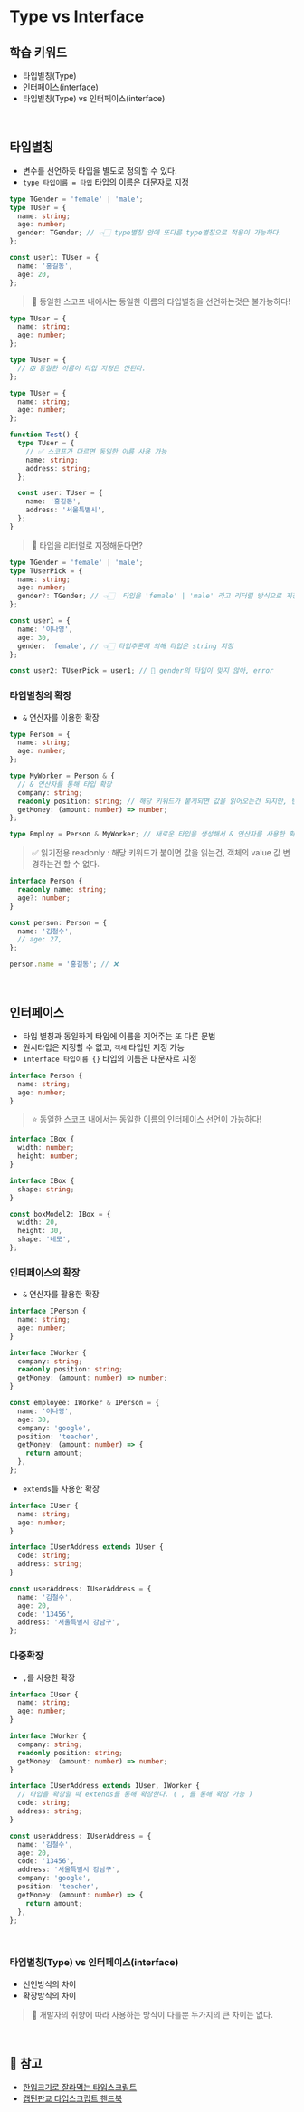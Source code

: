 # Type vs Interface

## 학습 키워드

- 타입별칭(Type)
- 인터페이스(interface)
- 타입별칭(Type) vs 인터페이스(interface)

<br/>

## 타입별칭

- 변수를 선언하듯 타입을 별도로 정의할 수 있다.
- `type 타입이름 = 타입` 타입의 이름은 대문자로 지정

```typescript
type TGender = 'female' | 'male';
type TUser = {
  name: string;
  age: number;
  gender: TGender; // 👈🏻 type별칭 안에 또다른 type별칭으로 적용이 가능하다.
};

const user1: TUser = {
  name: '홍길동',
  age: 20,
};
```

> 🚨 동일한 스코프 내에서는 동일한 이름의 타입별칭을 선언하는것은 불가능하다!

```typescript
type TUser = {
  name: string;
  age: number;
};

type TUser = {
  // ❎ 동일한 이름이 타입 지정은 안된다.
};
```

```typescript
type TUser = {
  name: string;
  age: number;
};

function Test() {
  type TUser = {
    // ✅ 스코프가 다르면 동일한 이름 사용 가능
    name: string;
    address: string;
  };

  const user: TUser = {
    name: '홍길동',
    address: '서울특별시',
  };
}
```

> 🚨 타입을 리터럴로 지정해둔다면?

```typescript
type TGender = 'female' | 'male';
type TUserPick = {
  name: string;
  age: number;
  gender?: TGender; // 👈🏻  타입을 'female' | 'male' 라고 리터럴 방식으로 지정
};

const user1 = {
  name: '이나영',
  age: 30,
  gender: 'female', // 👈🏻 타입추론에 의해 타입은 string 지정
};

const user2: TUserPick = user1; // 🚨 gender의 타입이 맞지 않아, error
```

### 타입별칭의 확장

- `&` 연산자를 이용한 확장

```typescript
type Person = {
  name: string;
  age: number;
};

type MyWorker = Person & {
  // & 연산자를 통해 타입 확장
  company: string;
  readonly position: string; // 해당 키워드가 붙게되면 값을 읽어오는건 되지만, 변경하는건 할 수 없다.
  getMoney: (amount: number) => number;
};

type Employ = Person & MyWorker; // 새로운 타입을 생성해서 & 연산자를 사용한 확장법
```

> ✅ 읽기전용 readonly : 해당 키워드가 붙이면 값을 읽는건, 객체의 value 값 변경하는건 할 수 없다.

```typescript
interface Person {
  readonly name: string;
  age?: number;
}

const person: Person = {
  name: '김철수',
  // age: 27,
};

person.name = '홍길동'; // ❌
```

<br/>

## 인터페이스

- 타입 별칭과 동일하게 타입에 이름을 지어주는 또 다른 문법
- 원시타입은 지정할 수 없고, `객체` 타입만 지정 가능
- `interface 타입이름 {}` 타입의 이름은 대문자로 지정

```typescript
interface Person {
  name: string;
  age: number;
}
```

> ⭐️ 동일한 스코프 내에서는 동일한 이름의 인터페이스 선언이 가능하다!

```typescript
interface IBox {
  width: number;
  height: number;
}

interface IBox {
  shape: string;
}

const boxModel2: IBox = {
  width: 20,
  height: 30,
  shape: '네모',
};
```

### 인터페이스의 확장

- `&` 연산자를 활용한 확장

```typescript
interface IPerson {
  name: string;
  age: number;
}

interface IWorker {
  company: string;
  readonly position: string;
  getMoney: (amount: number) => number;
}

const employee: IWorker & IPerson = {
  name: '이나영',
  age: 30,
  company: 'google',
  position: 'teacher',
  getMoney: (amount: number) => {
    return amount;
  },
};
```

- `extends`를 사용한 확장

```typescript
interface IUser {
  name: string;
  age: number;
}

interface IUserAddress extends IUser {
  code: string;
  address: string;
}

const userAddress: IUserAddress = {
  name: '김철수',
  age: 20,
  code: '13456',
  address: '서울특별시 강남구',
};
```

### 다중확장

- `,`를 사용한 확장

```typescript
interface IUser {
  name: string;
  age: number;
}

interface IWorker {
  company: string;
  readonly position: string;
  getMoney: (amount: number) => number;
}

interface IUserAddress extends IUser, IWorker {
  // 타입을 확장할 때 extends를 통해 확장한다. ( , 를 통해 확장 가능 )
  code: string;
  address: string;
}

const userAddress: IUserAddress = {
  name: '김철수',
  age: 20,
  code: '13456',
  address: '서울특별시 강남구',
  company: 'google',
  position: 'teacher',
  getMoney: (amount: number) => {
    return amount;
  },
};
```

<br/>

### 타입별칭(Type) vs 인터페이스(interface)

- 선언방식의 차이
- 확장방식의 차이

> 🤥 개발자의 취향에 따라 사용하는 방식이 다를뿐 두가지의 큰 차이는 없다.

<br/>

## 🔗 참고

- [한입크기로 잘라먹는 타입스크립트](https://ts.winterlood.com/c3003661-2e05-4044-a637-a4c5f1284919)
- [캡틴판교 타입스크립트 핸드북](https://joshua1988.github.io/ts/guide/basic-types.html#any)
